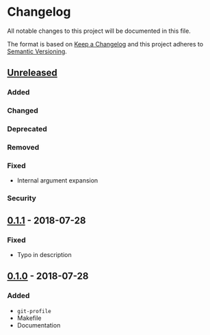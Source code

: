 # Changelog

All notable changes to this project will be documented in this file.

The format is based on [Keep a Changelog]
and this project adheres to [Semantic Versioning].


## [Unreleased]

### Added

### Changed

### Deprecated

### Removed

### Fixed
- Internal argument expansion

### Security


## [0.1.1] - 2018-07-28

### Fixed
- Typo in description


## [0.1.0] - 2018-07-28

### Added
- `git-profile`
- Makefile
- Documentation


[Keep a Changelog]: http://keepachangelog.com/en/1.0.0/
[Semantic Versioning]: http://semver.org/spec/v2.0.0.html

[Unreleased]: https://github.com/aryelgois/git-profile/compare/v0.1.1...develop
[0.1.1]: https://github.com/aryelgois/git-profile/compare/v0.1.0...v0.1.1
[0.1.0]: https://github.com/aryelgois/git-profile/compare/7e6b88e221e3c2ad1fff65626c8aff9af6a2197e...v0.1.0
